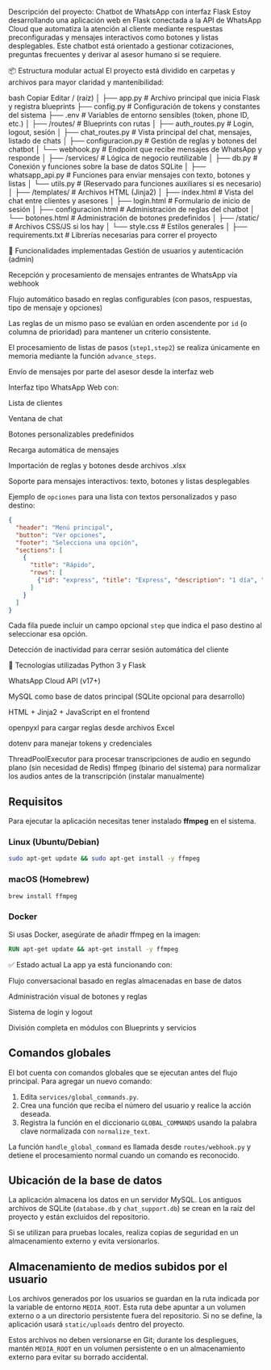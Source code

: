 Descripción del proyecto: Chatbot de WhatsApp con interfaz Flask
Estoy desarrollando una aplicación web en Flask conectada a la API de WhatsApp Cloud que automatiza la atención al cliente mediante respuestas preconfiguradas y mensajes interactivos como botones y listas desplegables. Este chatbot está orientado a gestionar cotizaciones, preguntas frecuentes y derivar al asesor humano si se requiere.

📦 Estructura modular actual
El proyecto está dividido en carpetas y archivos para mayor claridad y mantenibilidad:

bash
Copiar
Editar
/ (raíz)
│
├── app.py                         # Archivo principal que inicia Flask y registra blueprints
├── config.py                      # Configuración de tokens y constantes del sistema
├── .env                           # Variables de entorno sensibles (token, phone ID, etc.)
│
├── /routes/                       # Blueprints con rutas
│   ├── auth_routes.py             # Login, logout, sesión
│   ├── chat_routes.py             # Vista principal del chat, mensajes, listado de chats
│   ├── configuracion.py           # Gestión de reglas y botones del chatbot
│   └── webhook.py                 # Endpoint que recibe mensajes de WhatsApp y responde
│
├── /services/                     # Lógica de negocio reutilizable
│   ├── db.py                      # Conexión y funciones sobre la base de datos SQLite
│   ├── whatsapp_api.py            # Funciones para enviar mensajes con texto, botones y listas
│   └── utils.py                   # (Reservado para funciones auxiliares si es necesario)
│
├── /templates/                    # Archivos HTML (Jinja2)
│   ├── index.html                 # Vista del chat entre clientes y asesores
│   ├── login.html                 # Formulario de inicio de sesión
│   ├── configuracion.html         # Administración de reglas del chatbot
│   └── botones.html               # Administración de botones predefinidos
│
├── /static/                       # Archivos CSS/JS si los hay
│   └── style.css                  # Estilos generales
│
├── requirements.txt               # Librerías necesarias para correr el proyecto

🔄 Funcionalidades implementadas
Gestión de usuarios y autenticación (admin)

Recepción y procesamiento de mensajes entrantes de WhatsApp vía webhook

Flujo automático basado en reglas configurables (con pasos, respuestas, tipo de mensaje y opciones)

Las reglas de un mismo paso se evalúan en orden ascendente por `id` (o columna de prioridad) para mantener un criterio consistente.

El procesamiento de listas de pasos (`step1,step2`) se realiza únicamente en memoria mediante la función `advance_steps`.

Envío de mensajes por parte del asesor desde la interfaz web

Interfaz tipo WhatsApp Web con:

Lista de clientes

Ventana de chat

Botones personalizables predefinidos

Recarga automática de mensajes

Importación de reglas y botones desde archivos .xlsx

Soporte para mensajes interactivos: texto, botones y listas desplegables

Ejemplo de `opciones` para una lista con textos personalizados y paso destino:

```json
{
  "header": "Menú principal",
  "button": "Ver opciones",
  "footer": "Selecciona una opción",
  "sections": [
    {
      "title": "Rápido",
      "rows": [
        {"id": "express", "title": "Express", "description": "1 día", "step": "cotizacion"}
      ]
    }
  ]
}
```

Cada fila puede incluir un campo opcional `step` que indica el paso destino al seleccionar esa opción.

Detección de inactividad para cerrar sesión automática del cliente

🔧 Tecnologías utilizadas
Python 3 y Flask

WhatsApp Cloud API (v17+)

MySQL como base de datos principal (SQLite opcional para desarrollo)

HTML + Jinja2 + JavaScript en el frontend

openpyxl para cargar reglas desde archivos Excel

dotenv para manejar tokens y credenciales

ThreadPoolExecutor para procesar transcripciones de audio en segundo plano (sin necesidad de Redis)
ffmpeg (binario del sistema) para normalizar los audios antes de la transcripción (instalar manualmente)

## Requisitos

Para ejecutar la aplicación necesitas tener instalado **ffmpeg** en el sistema.

### Linux (Ubuntu/Debian)

```bash
sudo apt-get update && sudo apt-get install -y ffmpeg
```

### macOS (Homebrew)

```bash
brew install ffmpeg
```

### Docker

Si usas Docker, asegúrate de añadir ffmpeg en la imagen:

```dockerfile
RUN apt-get update && apt-get install -y ffmpeg
```

✅ Estado actual
La app ya está funcionando con:

Flujo conversacional basado en reglas almacenadas en base de datos

Administración visual de botones y reglas

Sistema de login y logout

División completa en módulos con Blueprints y servicios

## Comandos globales

El bot cuenta con comandos globales que se ejecutan antes del flujo principal.
Para agregar un nuevo comando:

1. Edita `services/global_commands.py`.
2. Crea una función que reciba el número del usuario y realice la acción deseada.
3. Registra la función en el diccionario `GLOBAL_COMMANDS` usando la palabra clave normalizada con `normalize_text`.

La función `handle_global_command` es llamada desde `routes/webhook.py` y detiene el
procesamiento normal cuando un comando es reconocido.

## Ubicación de la base de datos

La aplicación almacena los datos en un servidor MySQL. Los antiguos archivos de SQLite (`database.db` y `chat_support.db`) se crean en la raíz del proyecto y están excluidos del repositorio.

Si se utilizan para pruebas locales, realiza copias de seguridad en un almacenamiento externo y evita versionarlos.

## Almacenamiento de medios subidos por el usuario

Los archivos generados por los usuarios se guardan en la ruta indicada por la variable de entorno `MEDIA_ROOT`. Esta ruta debe apuntar a un volumen externo o a un directorio persistente fuera del repositorio. Si no se define, la aplicación usará `static/uploads` dentro del proyecto.

Estos archivos no deben versionarse en Git; durante los despliegues, mantén `MEDIA_ROOT` en un volumen persistente o en un almacenamiento externo para evitar su borrado accidental.

